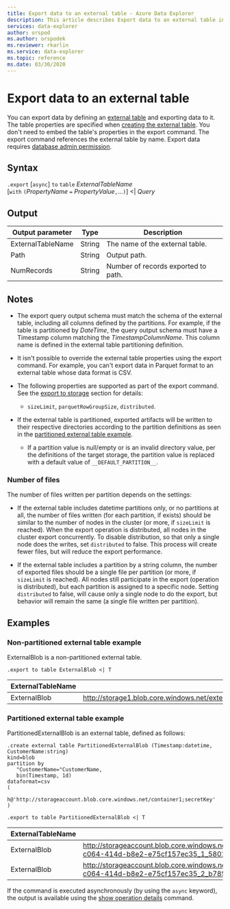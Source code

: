 ```yaml
---
title: Export data to an external table - Azure Data Explorer
description: This article describes Export data to an external table in Azure Data Explorer.
services: data-explorer
author: orspod
ms.author: orspodek
ms.reviewer: rkarlin
ms.service: data-explorer
ms.topic: reference
ms.date: 03/30/2020
---
```

# Export data to an external table

You can export data by defining an [external table](../external-table-commands.md) and exporting data to it.
 The table properties are specified when [creating the external table](../external-tables-azurestorage-azuredatalake.md#create-or-alter-external-table). You don't need to embed the table's properties in the export command. 
 The export command references the external table by name. Export data requires [database admin permission](../access-control/role-based-authorization.md).

## Syntax

`.export` [`async`] `to` `table` *ExternalTableName* <br>
[`with` `(`*PropertyName* `=` *PropertyValue*`,`...`)`] <| *Query*

## Output

|Output parameter |Type |Description
|---|---|---
|ExternalTableName  |String |The name of the external table.
|Path|String|Output path.
|NumRecords|String| Number of records exported to path.

## Notes

* The export query output schema must match the schema of the external table, including all columns defined by the partitions. For example, if the table is partitioned by *DateTime*, the query output schema must have a Timestamp column matching the *TimestampColumnName*. This column name is defined in the external table partitioning definition.

* It isn't possible to override the external table properties using the export command.
 For example, you can't export data in Parquet format to an external table whose data format is CSV.

* The following properties are supported as part of the export command. See the [export to storage](export-data-to-storage.md) section for details: 
   * `sizeLimit`, `parquetRowGroupSize`, `distributed`.

* If the external table is partitioned, exported artifacts will be written to their respective directories according to the partition definitions as seen in the [partitioned external table example](#partitioned-external-table-example). 
  * If a partition value is null/empty or is an invalid directory value, per the definitions of the target storage, the partition value is replaced with a default value of `__DEFAULT_PARTITION__`. 

### Number of files

The number of files written per partition depends on the settings:
 * If the external table includes datetime partitions only, or no partitions at all, the number of files written (for each partition, if exists) should be similar to the number of nodes in the cluster (or more, if `sizeLimit` is reached). When the export operation is distributed, all nodes in the cluster export concurrently. To disable distribution, so that only a single node does the writes, set `distributed` to false. This process will create fewer files, but will reduce the export performance.

* If the external table includes a partition by a string column, the number of exported files should be a single file per partition (or more, if `sizeLimit` is reached). All nodes still participate in the export (operation is distributed), but each partition is assigned to a specific node. Setting `distributed` to false, will cause only a single node to do the export, but behavior will remain the same (a single file written per partition).

## Examples

### Non-partitioned external table example

ExternalBlob is a non-partitioned external table. 

```kusto
.export to table ExternalBlob <| T
```

|ExternalTableName|Path|NumRecords|
|---|---|---|
|ExternalBlob|http://storage1.blob.core.windows.net/externaltable1cont1/1_58017c550b384c0db0fea61a8661333e.csv|10|

### Partitioned external table example

PartitionedExternalBlob is an external table, defined as follows: 

```kusto
.create external table PartitionedExternalBlob (Timestamp:datetime, CustomerName:string) 
kind=blob
partition by 
   "CustomerName="CustomerName,
   bin(Timestamp, 1d)
dataformat=csv
( 
   h@'http://storageaccount.blob.core.windows.net/container1;secretKey'
)
```

```kusto
.export to table PartitionedExternalBlob <| T
```

|ExternalTableName|Path|NumRecords|
|---|---|---|
|ExternalBlob|http://storageaccount.blob.core.windows.net/container1/CustomerName=customer1/2019/01/01/fa36f35c-c064-414d-b8e2-e75cf157ec35_1_58017c550b384c0db0fea61a8661333e.csv|10|
|ExternalBlob|http://storageaccount.blob.core.windows.net/container1/CustomerName=customer2/2019/01/01/fa36f35c-c064-414d-b8e2-e75cf157ec35_2_b785beec2c004d93b7cd531208424dc9.csv|10|

If the command is executed asynchronously (by using the `async` keyword), the output is available using the [show operation details](../operations.md#show-operation-details) command.